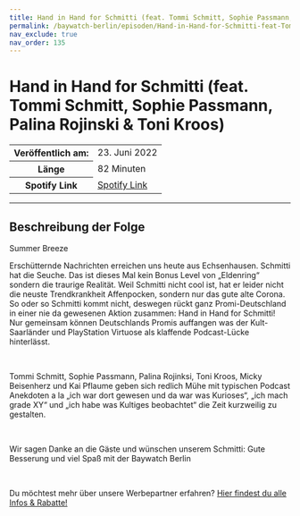 ```yaml
---
title: Hand in Hand for Schmitti (feat. Tommi Schmitt, Sophie Passmann, Palina Rojinski & Toni Kroos)
permalink: /baywatch-berlin/episoden/Hand-in-Hand-for-Schmitti-feat-Tommi-Schmitt-Sophie-Passmann-Palina-Rojinski-und-Toni-Kroos
nav_exclude: true
nav_order: 135
---
```


# Hand in Hand for Schmitti (feat. Tommi Schmitt, Sophie Passmann, Palina Rojinski & Toni Kroos)
<table class="resp-table dcf-table dcf-table-responsive dcf-table-bordered dcf-table-striped dcf-w-100%">
                    <tbody>
                        <tr>
                            <th scope="row">Veröffentlich am:</th>
                            <td data-label="Veröffentlich am:">23. Juni 2022</td>
                        </tr>
                        <tr>
                            <th scope="row">Länge </th>
                            <td data-label="Länge ">82 Minuten</td>
                        </tr><tr>
                                <th scope="row">Spotify Link</th>
                                <td data-label="Spotify Link"><a href="https://open.spotify.com/episode/5W1neyz7wm2EqNtkMrR8Ao">Spotify Link</a></td>
                            </tr></tbody>
                </table>

***

## Beschreibung der Folge

<div>
Summer Breeze<br/><p>Erschütternde Nachrichten erreichen uns heute aus Echsenhausen. Schmitti hat die Seuche. Das ist dieses Mal kein Bonus Level von „Eldenring“ sondern die traurige Realität. Weil Schmitti nicht cool ist, hat er leider nicht die neuste Trendkrankheit Affenpocken, sondern nur das gute alte Corona.<br/>So oder so Schmitti kommt nicht, deswegen rückt ganz Promi-Deutschland in einer nie da gewesenen Aktion zusammen: Hand in Hand for Schmitti! <br/>Nur gemeinsam können Deutschlands Promis auffangen was der Kult-Saarländer und PlayStation Virtuose als klaffende Podcast-Lücke hinterlässt.</p><br/><p>Tommi Schmitt, Sophie Passmann, Palina Rojinksi, Toni Kroos, Micky Beisenherz und Kai Pflaume geben sich redlich Mühe mit typischen Podcast Anekdoten a la „ich war dort gewesen und da war was Kurioses“, „ich mach grade XY“ und „ich habe was Kultiges beobachtet“ die Zeit kurzweilig zu gestalten.</p><br/><p>Wir sagen Danke an die Gäste und wünschen unserem Schmitti: Gute Besserung und viel Spaß mit der Baywatch Berlin </p><br/><p>Du möchtest mehr über unsere Werbepartner erfahren? <a href="https://linktr.ee/BaywatchBerlin" rel="nofollow">Hier findest du alle Infos &amp; Rabatte!</a></p>  
</div>

